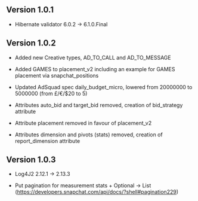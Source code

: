 ## Version 1.0.1

* Hibernate validator 6.0.2 -> 6.1.0.Final

## Version 1.0.2

* Added new Creative types, AD_TO_CALL and AD_TO_MESSAGE

* Added GAMES to placement_v2 including an example for GAMES placement via snapchat_positions

* Updated AdSquad spec daily_budget_micro, lowered from 20000000 to 5000000 (from £/€/$20 to 5)

* Attributes auto_bid and target_bid removed, creation of bid_strategy attribute

* Attribute placement removed in favour of placement_v2

* Attributes dimension and pivots (stats) removed, creation of report_dimension attribute

## Version 1.0.3

* Log4J2 2.12.1 -> 2.13.3

* Put pagination for measurement stats + Optional -> List (https://developers.snapchat.com/api/docs/?shell#pagination229)